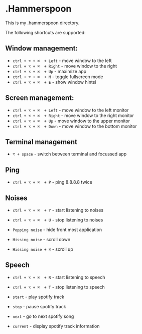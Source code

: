 # .Hammerspoon

This is my .hammerspoon directory.

The following shortcuts are supported:

## Window management:
- `ctrl + ⌥ + ⌘  + Left`  - move window to the left
- `ctrl + ⌥ + ⌘  + Right` - move window to the right
- `ctrl + ⌥ + ⌘  + Up` - maximize app
- `ctrl + ⌥ + ⌘  + M` - toggle fullscreen mode
- `ctrl + ⌥ + ⌘  + E` - show window hintsi

## Screen management:
- `ctrl + ⌥ + ⌘  + Left`  - move window to the left monitor
- `ctrl + ⌥ + ⌘  + Right`  - move window to the right monitor
- `ctrl + ⌥ + ⌘  + Up`  - move window to the upper monitor
- `ctrl + ⌥ + ⌘  + Down`  - move window to the bottom monitor

## Terminal management
- `⌥ + space` - switch between terminal and focussed app

## Ping
- `ctrl + ⌥ + ⌘  + P` - ping 8.8.8.8 twice

## Noises
- `ctrl + ⌥ + ⌘  + Y` - start listening to noises
- `ctrl + ⌥ + ⌘  + U` - stop listening to noises

- `Popping noise` - hide front most application
- `Hissing noise` - scroll down
- `Hissing noise + ⌘` - scroll up

## Speech
- `ctrl + ⌥ + ⌘  + R` - start listening to speech
- `ctrl + ⌥ + ⌘  + T` - stop listening to speech

- `start` - play spotify track
- `stop` - pause spotify track
- `next` - go to next spotify song
- `current` - display spotify track information